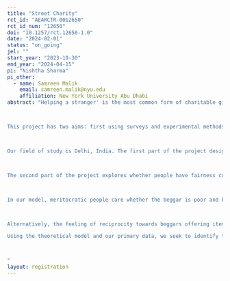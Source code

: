 ```yaml
---
title: "Street Charity"
rct_id: "AEARCTR-0012650"
rct_id_num: "12650"
doi: "10.1257/rct.12650-1.0"
date: "2024-02-01"
status: "on_going"
jel: ""
start_year: "2023-10-30"
end_year: "2024-04-15"
pi: "Nishtha Sharma"
pi_other:
  - name: Samreen Malik
    email: samreen.malik@nyu.edu
    affiliation: New York University Abu Dhabi
abstract: "Helping a stranger' is the most common form of charitable giving behavior worldwide. Nearly half of the world's adults, or two and a half billion people, have donated to a stranger over the past decade (Charities Aid Foundation, World Giving Index [2019]). Helping a stranger often takes the form of giving to a beggar, a needy person who solicits money in public places. Begging is a global urban phenomenon, and its eradication is an often-cited political agenda. Enforcing policies like banning beggars from public spaces or mandating their removal from such arenas are not sustainable solutions. Effective policies to mitigate beggary necessitate an understanding of the underlying market from both the beggar's and the givers' side. 

This project has two aims: first using surveys and experimental methods we uncover the perceptions and attitudes of givers who donate to beggars; the background, motivations, and behavior of individuals resorting to begging; and the dynamics governing interactions between givers and beggars. The second aim is to understand the role of fairness in informal charitable donations. In particular, we develop a theoretical model and append it with our primary data collected from surveys and experimental methods, the project aims to test whether people have fairness considerations while making charitable decisions towards beggars. 

Our field of study is Delhi, India. The first part of the project design is based on four surveys. The first survey will document interactions between beggars and givers passers-by to measure charitable transfer amounts by beggar type (Interactions Survey). The second survey involves detailed interviews with beggars and includes their preference elicitation using behavioral/experimental games (Beggars Survey). The third survey involves a belief elicitation experiment of the general population to understand the mechanisms underlying the charitable behavior measured in the interactions survey (General Population Survey). Finally, the fourth survey is an observational survey of crowded areas in Delhi and people's meritocracy to study the composition and rate of successful interactions by beggar type in areas with high and low meritocracy (Composition survey).

The second part of the project explores whether people have fairness considerations while making charitable decisions toward beggars. To understand the role of fairness preferences and beliefs in charitable behavior, we exploit a natural variation in begging styles found in most urban areas. In addition to those who only solicit charity (beggars without items), another kind of beggars found on the urban streets is those who offer trivial items such as pens, stickers, and flowers while soliciting charity (beggars with items). We propose and test a novel application of the signaling theory to examine the effect of begging with an item on people's perception of beggars' deservedness and consequent charitable donations. 

In our model, meritocratic people care whether the beggar is poor and begging because they are unwilling to work and earn (choice) or unable to work and earn (luck). Since procuring an item to offer is costly for beggars, it signals a willingness to exert effort and participate in the labor market, attracting higher donations. Under the signaling framework, the perceived probability of a beggar's willingness to do paid work and overall perception of the beggar's deservedness for charity is higher for beggars with items than without, which drives higher donations towards them. 

Alternatively, the feeling of reciprocity towards beggars offering items also predicts higher donations towards them than the beggars without items. However, under this reciprocity model, there is no difference in beliefs about their willingness to work or other notions of deservedness. Finally, if social preferences such as fairness concerns and reciprocity do not interact with altruism, then the charitable behavior towards beggars with and without items does not differ.
Using the theoretical model and our primary data, we seek to identify the causal impact of begging with items on the general population's beliefs about their willingness to work and their deservedness for charity. Our primary hypothesis is that begging with an item has a signaling value, i.e., people's perception of the beggar's deservedness of charity improves due to the offering of an item while begging.

"
layout: registration
---
```



